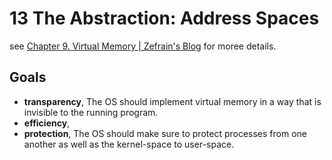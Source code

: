 # 13 The Abstraction: Address Spaces

see [Chapter 9. Virtual Memory | Zefrain's Blog](https://zefrain.github.io/docs/TOC/computer/system/csapp/part2/ch09) for moree details.

## Goals

- **transparency**, The OS should implement virtual memory in a way that is invisible to the running program.
- **efficiency**,
- **protection**, The OS should make sure to protect processes from one another as well as the kernel-space to user-space.